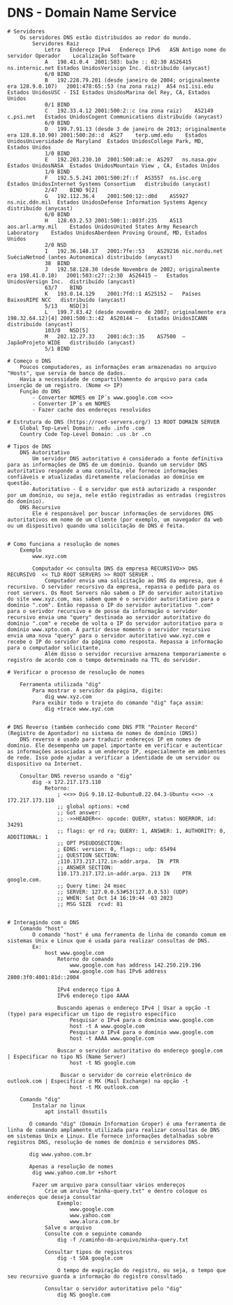 #  DNS - Domain Name Service

    # Servidores
        Os servidores DNS estão distribuídos ao redor do mundo.
            Servidores Raiz
                Letra	Endereço IPv4	Endereço IPv6	ASN	Antigo nome do servidor	Operador	Localização	Software
                A	198.41.0.4	2001:503: ba3e :: 02:30	AS26415	ns.internic.net	Estados UnidosVerisign Inc.	distribuído (anycast)
                6/0	BIND
                B	192.228.79.201 (desde janeiro de 2004; originalmente era 128.9.0.107)	2001:478:65::53 (na zona raiz)	AS4	ns1.isi.edu	Estados UnidosUSC - ISI	Estados UnidosMarina del Rey, CA, Estados Unidos
                0/1	BIND
                C	192.33.4.12	2001:500:2::c (na zona raiz)	AS2149	c.psi.net	Estados UnidosCogent Communications	distribuído (anycast)
                6/0	BIND
                D	199.7.91.13 (desde 3 de janeiro de 2013; originalmente era 128.8.10.90)	2001:500:2d::d	AS27	terp.umd.edu	Estados UnidosUniversidade de Maryland	Estados UnidosCollege Park, MD, Estados Unidos
                1/0	BIND
                E	192.203.230.10	2001:500:a8::e	AS297	ns.nasa.gov	Estados UnidosNASA	Estados UnidosMountain View , CA, Estados Unidos
                1/0	BIND
                F	192.5.5.241	2001:500:2f::f	AS3557	ns.isc.org	Estados UnidosInternet Systems Consortium	distribuído (anycast)
                2/47	BIND 9[2]
                G	192.112.36.4	2001:500:12::d0d	AS5927	ns.nic.ddn.mil	Estados UnidosDefense Information Systems Agency	distribuído (anycast)
                6/0	BIND
                H	128.63.2.53	2001:500:1::803f:235	AS13	aos.arl.army.mil	Estados UnidosUnited States Army Research Laboratory	Estados UnidosAberdeen Proving Ground, MD, Estados Unidos
                2/0	NSD
                I	192.36.148.17	2001:7fe::53	AS29216	nic.nordu.net	SuéciaNetnod (antes Autonomica)	distribuído (anycast)
                38	BIND
                J	192.58.128.30 (desde Novembro de 2002; originalmente era 198.41.0.10)	2001:503:c27::2:30	AS26415	—	Estados UnidosVersign Inc.	distribuído (anycast)
                63/7	BIND
                K	193.0.14.129	2001:7fd::1	AS25152	—	Países BaixosRIPE NCC	distribuído (anycast)
                5/13	NSD[3]
                L	199.7.83.42 (desde novembro de 2007; originalmente era 198.32.64.12)[4]	2001:500:3::42	AS20144	—	Estados UnidosICANN	distribuído (anycast)
                103/0	NSD[5]
                M	202.12.27.33	2001:dc3::35	AS7500	—	JapãoProjeto WIDE	distribuído (anycast)
                5/1	BIND
    
    # Começo o DNS
        Poucos computadores, as informações eram armazenadas no arquivo "Hosts", que servia de banco de dados.
        Havia a necessidade de compartilhamento do arquivo para cada inserção de um registro. (Nome <> IP)
        Função do DNS
            - Converter NOMES em IP´s www.google.com <<>> 
            - Converter IP´s em NOMES
            - Fazer cache dos endereços resolvidos
        
    # Estrutura do DNS (https://root-servers.org/) 13 ROOT DOMAIN SERVER
        Global Top-Level Domain: .edu .info .com
        Country Code Top-Level Domain: .us .br .cn 

    # Tipos de DNS
        DNS Autoritativo
            Um servidor DNS autoritativo é considerado a fonte definitiva para as informações de DNS de um domínio. Quando um servidor DNS autoritativo responde a uma consulta, ele fornece informações confiáveis e atualizadas diretamente relacionadas ao domínio em questão.
            Autoritativo - É o servidor que está autorizado a responder por um domínio, ou seja, nele estão registradas as entradas (registros do domínio).
        DNS Recursivo
            Ele é responsável por buscar informações de servidores DNS autoritativos em nome de um cliente (por exemplo, um navegador da web ou um dispositivo) quando uma solicitação de DNS é feita.


    # Como funciona a resolução de nomes
        Exemplo
            www.xyz.com

            Computador << consulta DNS da empresa RECURSIVO>> DNS RECURSIVO  << TLD ROOT SERVERS >> ROOT SERVER . 
                Computador envia uma solicitação ao DNS da empresa, que é recursivo. O servidor recursivo da empresa, repassa o pedido para os root servers. Os Root Servers não sabem o IP do servidor autoritativo do site www.xyz.com, mas sabem quem é o servidor autoritativo para o domínio ".com". Então repassa o IP do servidor autoritativo ".com" para o serivdor recursivo e de posse da informação o servidor recursivo envia uma "query" destinada ao servidor autoritativo do domínio ".com" e recebe de volta o IP do servidor autoritativo para o domínio www.xpto.com. A partir desse momento o servidor recursivo envia uma nova "query" para o servidor autoritativo www.xyz.com e recebe o IP do servidor da página como resposta. Repassa a informação para o computador solicitante.
                Além disso o servidor recursivo armazena temporariamente o registro de acordo com o tempo determinado na TTL do servidor.   

    # Verificar o processo de resolução de nomes
        
        Ferramenta utilizada "dig"
            Para mostrar o servidor da página, digite: 
                dig www.xyz.com
            Para exibir todo o trajeto do comando "dig" faça assim:
                dig +trace www.xyz.com


    # DNS Reverso (também conhecido como DNS PTR "Pointer Record" (Registro de Apontador) no sistema de nomes de domínio (DNS))
        DNS reverso é usado para traduzir endereços IP em nomes de domínio. Ele desempenha um papel importante em verificar e autenticar as informações associadas a um endereço IP, especialmente em ambientes de rede. Isso pode ajudar a verificar a identidade de um servidor ou dispositivo na Internet.

        Consultar DNS reverso usando o "dig"
            dig -x 172.217.173.110
                Retorno:
                    ; <<>> DiG 9.18.12-0ubuntu0.22.04.3-Ubuntu <<>> -x 172.217.173.110
                    ;; global options: +cmd
                    ;; Got answer:
                    ;; ->>HEADER<<- opcode: QUERY, status: NOERROR, id: 34291
                    ;; flags: qr rd ra; QUERY: 1, ANSWER: 1, AUTHORITY: 0, ADDITIONAL: 1
                    ;; OPT PSEUDOSECTION:
                    ; EDNS: version: 0, flags:; udp: 65494
                    ;; QUESTION SECTION:
                    ;110.173.217.172.in-addr.arpa.	IN	PTR
                    ;; ANSWER SECTION:
                    110.173.217.172.in-addr.arpa. 213 IN	PTR	google.com.
                    ;; Query time: 24 msec
                    ;; SERVER: 127.0.0.53#53(127.0.0.53) (UDP)
                    ;; WHEN: Sat Oct 14 16:19:44 -03 2023
                    ;; MSG SIZE  rcvd: 81


    # Interagindo com o DNS
        Comando "host"
            O comando "host" é uma ferramenta de linha de comando comum em sistemas Unix e Linux que é usada para realizar consultas de DNS. 
            Ex:
                host www.google.com
                    Retorno do comando
                        www.google.com has address 142.250.219.196
                        www.google.com has IPv6 address 2800:3f0:4001:81d::2004

                    IPv4 endereço tipo A
                    IPv6 endereço tipo AAAA

                    Buscando apenas o endereço IPv4 | Usar a opção -t (type) para especificar um tipo de registro específico
                        Pesquisar o IPv4 para o domínio www.google.com
                        host -t A www.google.com
                        Pesquisar o IPv4 para o domínio www.google.com
                        host -t AAAA www.google.com

                    Buscar o servidor autoritativo do endereço google.com | Especificar no tipo NS (Name Server)    
                        host -t NS google.com

                     Buscar o servidor de correio eletrônico de outlook.com | Especificar o MX (Mail Exchange) na opção -t
                        host -t MX outlook.com

        Comando "dig"
            Instalar no linux
                apt install dnsutils
            
           O comando "dig" (Domain Information Groper) é uma ferramenta de linha de comando amplamente utilizada para realizar consultas de DNS em sistemas Unix e Linux. Ele fornece informações detalhadas sobre registros DNS, resolução de nomes de domínio e servidores DNS. 

           dig www.yahoo.com.br 

           Apenas a resolução de nomes
            dig www.yahoo.com.br +short

            Fazer um arquivo para consultaar vários endereços
                Crie um aruivo "minha-query.txt" e dentro coloque os endereços que deseja consultar
                    Exemplo:
                        www.google.com
                        www.yahoo.com   
                        www.alura.com.br
                Salve o arquivo
                Consulte com o seguinte comando
                    dig -f /caminho-do-arquivo/minha-query.txt

                Consultar tipos de registros
                    dig -t SOA google.com

                    O tempo de expiração do registro, ou seja, o tempo que seu recursivo guarda a informação do registro consultado
                    
                Consultar o servidor autoritativo pelo "dig"
                    dig NS google.com
                
                